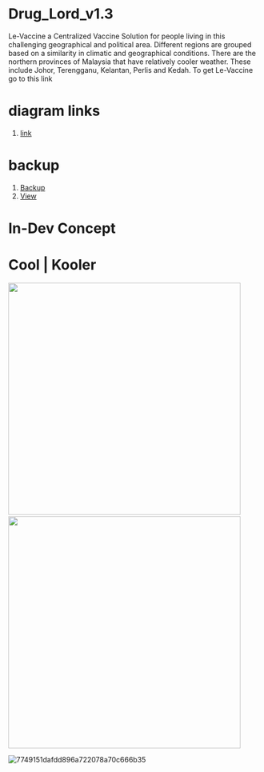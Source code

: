 # Drug_Lord_v1.3

Le-Vaccine a Centralized Vaccine Solution for people living in this challenging geographical and political area. Different regions are grouped based on a similarity in climatic and geographical conditions. There are the northern provinces of Malaysia that have relatively cooler weather. These include Johor, Terengganu, Kelantan, Perlis and Kedah. To get Le-Vaccine go to this link

# diagram links

1. [link](https://www.figma.com/file/Vhk7hdLP0Pks3tbC1f1wvI/DRUG-LORD-v1.10)

# backup

1. [Backup](https://docs.google.com/document/d/1t9ssRapRV6grgDgwYvJO94OC8VmYRtoW/edit?usp=sharing&ouid=103771858376800577090&rtpof=true&sd=true)
2. [View](https://docs.google.com/document/d/1t9ssRapRV6grgDgwYvJO94OC8VmYRtoW/edit?usp=sharing&ouid=103771858376800577090&rtpof=true&sd=true)

# In-Dev Concept

  
# Cool | Kooler
<img src="https://user-images.githubusercontent.com/67428572/188705083-15eeb51c-ab57-4628-9281-671a1cc1bb0a.png" style="width:29rem;">&nbsp;&nbsp;&nbsp;&nbsp;&nbsp;&nbsp;&nbsp;&nbsp;&nbsp;<img src="https://user-images.githubusercontent.com/67428572/196998434-8a1b850f-3454-4946-be89-a8fc8e0a5241.png" style="width:29rem;">


![7749151dafdd896a722078a70c666b35](https://user-images.githubusercontent.com/67428572/197377084-008b2f76-3d7b-4395-b391-b4078b3f481b.gif)



